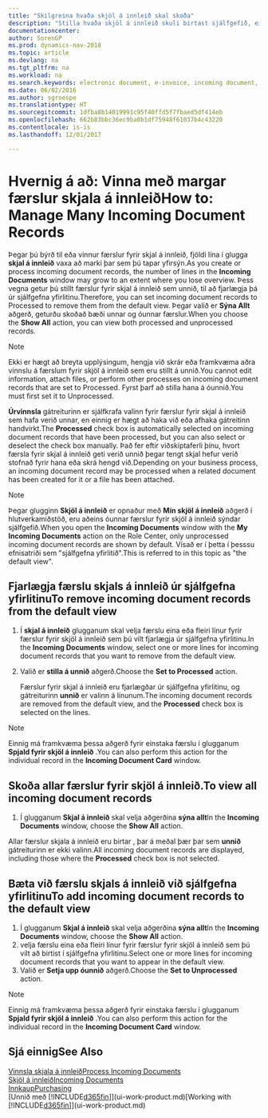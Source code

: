 ```yaml
---
title: "Skilgreina hvaða skjöl á innleið skal skoða"
description: "Stilla hvaða skjöl á innleið skuli birtast sjálfgefið, eins og t.d. rafrænir reikningar, til að bæta yfirsýn yfir færslur sem búið er að vinna og færslur sem á eftir að vinna."
documentationcenter: 
author: SorenGP
ms.prod: dynamics-nav-2018
ms.topic: article
ms.devlang: na
ms.tgt_pltfrm: na
ms.workload: na
ms.search.keywords: electronic document, e-invoice, incoming document, OCR, ecommerce, document exchange, import invoice
ms.date: 06/02/2016
ms.author: sgroespe
ms.translationtype: HT
ms.sourcegitcommit: 1dfba8b14019991c95f40ffd5f7fbaed5df414eb
ms.openlocfilehash: 662b83bbc36ec9ba0b1df75948f61037b4c43220
ms.contentlocale: is-is
ms.lasthandoff: 12/01/2017

---
```

# <a name="how-to-manage-many-incoming-document-records"></a><span data-ttu-id="8419c-103">Hvernig á að: Vinna með margar færslur skjala á innleið</span><span class="sxs-lookup"><span data-stu-id="8419c-103">How to: Manage Many Incoming Document Records</span></span>
<span data-ttu-id="8419c-104">Þegar þú býrð til eða vinnur færslur fyrir skjal á innleið, fjöldi lína í glugga  **skjal á innleið** vaxa að marki þar sem þú tapar yfirsýn.</span><span class="sxs-lookup"><span data-stu-id="8419c-104">As you create or process incoming document records, the number of lines in the **Incoming Documents** window may grow to an extent where you lose overview.</span></span> <span data-ttu-id="8419c-105">Þess vegna getur þú stillt færslur fyrir skjal á innleið sem unnið, til að fjarlægja þá úr sjálfgefna yfirlitinu.</span><span class="sxs-lookup"><span data-stu-id="8419c-105">Therefore, you can set incoming document records to Processed to remove them from the default view.</span></span> <span data-ttu-id="8419c-106">Þegar valið er **Sýna Allt** aðgerð, geturðu skoðað bæði unnar og óunnar færslur.</span><span class="sxs-lookup"><span data-stu-id="8419c-106">When you choose the **Show All** action, you can view both processed and unprocessed records.</span></span>

> [!NOTE]  
>   <span data-ttu-id="8419c-107">Ekki er hægt að breyta upplýsingum, hengja við skrár eða framkvæma aðra vinnslu á færslum fyrir skjöl á innleið sem eru stillt á unnið.</span><span class="sxs-lookup"><span data-stu-id="8419c-107">You cannot edit information, attach files, or perform other processes on incoming document records that are set to Processed.</span></span> <span data-ttu-id="8419c-108">Fyrst þarf að stilla hana á óunnið.</span><span class="sxs-lookup"><span data-stu-id="8419c-108">You must first set it to Unprocessed.</span></span>

<span data-ttu-id="8419c-109">**Úrvinnsla** gátreiturinn er sjálfkrafa valinn fyrir færslur fyrir skjal á innleið sem hafa verið unnar, en einnig er hægt að haka við eða afhaka gátreitinn handvirkt.</span><span class="sxs-lookup"><span data-stu-id="8419c-109">The **Processed** check box is automatically selected on incoming document records that have been processed, but you can also select or deselect the check box manually.</span></span> <span data-ttu-id="8419c-110">Það fer eftir viðskiptaferli þínu, hvort færsla fyrir skjal á innleið geti verið unnið þegar tengt skjal hefur verið stofnað fyrir hana eða skrá hengd við.</span><span class="sxs-lookup"><span data-stu-id="8419c-110">Depending on your business process, an incoming document record may be processed when a related document has been created for it or a file has been attached.</span></span>

> [!NOTE]  
>   <span data-ttu-id="8419c-111">Þegar glugginn **Skjöl á innleið** er opnaður með **Mín skjöl á innleið** aðgerð í hlutverkamiðstöð, eru aðeins óunnar færslur fyrir skjöl á innleið sýndar sjálfgefið.</span><span class="sxs-lookup"><span data-stu-id="8419c-111">When you open the **Incoming Documents** window with the **My Incoming Documents** action on the Role Center, only unprocessed incoming document records are shown by default.</span></span> <span data-ttu-id="8419c-112">Vísað er í þetta í þesssu efnisatriði sem "sjálfgefna yfirlitið".</span><span class="sxs-lookup"><span data-stu-id="8419c-112">This is referred to in this topic as "the default view".</span></span>

## <a name="to-remove-incoming-document-records-from-the-default-view"></a><span data-ttu-id="8419c-113"> Fjarlægja færslu skjals á innleið úr sjálfgefna yfirlitinu</span><span class="sxs-lookup"><span data-stu-id="8419c-113">To remove incoming document records from the default view</span></span>
1. <span data-ttu-id="8419c-114">Í **skjal á innleið** glugganum skal velja færslu eina eða fleiri línur fyrir færslur fyrir skjöl á innleið sem þú vilt fjarlægja úr sjálfgefna yfirlitinu.</span><span class="sxs-lookup"><span data-stu-id="8419c-114">In the **Incoming Documents** window, select one or more lines for incoming document records that you want to remove from the default view.</span></span>
2. <span data-ttu-id="8419c-115">Valið er **stilla á unnið** aðgerð.</span><span class="sxs-lookup"><span data-stu-id="8419c-115">Choose the **Set to Processed** action.</span></span>

    <span data-ttu-id="8419c-116">Færslur fyrir skjal á innleið eru fjarlægðar úr sjálfgefna yfirlitinu, og gátreiturinn **unnið** er valinn á línunum.</span><span class="sxs-lookup"><span data-stu-id="8419c-116">The incoming document records are removed from the default view, and the **Processed** check box is selected on the lines.</span></span>

> [!NOTE]  
>   <span data-ttu-id="8419c-117">Einnig má framkvæma þessa aðgerð fyrir einstaka færslu í glugganum **Spjald fyrir skjöl á innleið** .</span><span class="sxs-lookup"><span data-stu-id="8419c-117">You can also perform this action for the individual record in the **Incoming Document Card** window.</span></span>

## <a name="to-view-all-incoming-document-records"></a><span data-ttu-id="8419c-118">Skoða allar færslur fyrir skjöl á innleið.</span><span class="sxs-lookup"><span data-stu-id="8419c-118">To view all incoming document records</span></span>
1. <span data-ttu-id="8419c-119">Í glugganum **Skjal á innleið** skal velja aðgerðina **sýna allt**</span><span class="sxs-lookup"><span data-stu-id="8419c-119">In the **Incoming Documents** window, choose the **Show All** action.</span></span>

<span data-ttu-id="8419c-120">Allar færslur skjala á innleið eru birtar , þar á meðal þær þar sem **unnið** gátreiturinn er ekki valinn.</span><span class="sxs-lookup"><span data-stu-id="8419c-120">All incoming document records are displayed, including those where the **Processed** check box is not selected.</span></span>

## <a name="to-add-incoming-document-records-to-the-default-view"></a><span data-ttu-id="8419c-121"> Bæta við færslu skjals á innleið við sjálfgefna yfirlitinu</span><span class="sxs-lookup"><span data-stu-id="8419c-121">To add incoming document records to the default view</span></span>
1. <span data-ttu-id="8419c-122">Í glugganum **Skjal á innleið** skal velja aðgerðina **sýna allt**</span><span class="sxs-lookup"><span data-stu-id="8419c-122">In the **Incoming Documents** window, choose the **Show All** action.</span></span>
2. <span data-ttu-id="8419c-123">velja færslu eina eða fleiri línur fyrir færslur fyrir skjöl á innleið sem þú vilt að birtist í sjálfgefna yfirlitinu.</span><span class="sxs-lookup"><span data-stu-id="8419c-123">Select one or more lines for incoming document records that you want to appear in the default view.</span></span>
3. <span data-ttu-id="8419c-124">Valið er **Setja upp óunnið** aðgerð.</span><span class="sxs-lookup"><span data-stu-id="8419c-124">Choose the **Set to Unprocessed** action.</span></span>  

> [!NOTE]  
>   <span data-ttu-id="8419c-125">Einnig má framkvæma þessa aðgerð fyrir einstaka færslu í glugganum **Spjald fyrir skjöl á innleið** .</span><span class="sxs-lookup"><span data-stu-id="8419c-125">You can also perform this action for the individual record in the **Incoming Document Card** window.</span></span>

## <a name="see-also"></a><span data-ttu-id="8419c-126">Sjá einnig</span><span class="sxs-lookup"><span data-stu-id="8419c-126">See Also</span></span>
[<span data-ttu-id="8419c-127">Vinnsla skjala á innleið</span><span class="sxs-lookup"><span data-stu-id="8419c-127">Process Incoming Documents</span></span>](across-process-income-documents.md)  
[<span data-ttu-id="8419c-128">Skjöl á innleið</span><span class="sxs-lookup"><span data-stu-id="8419c-128">Incoming Documents</span></span>](across-income-documents.md)  
[<span data-ttu-id="8419c-129">Innkaup</span><span class="sxs-lookup"><span data-stu-id="8419c-129">Purchasing</span></span>](purchasing-manage-purchasing.md)  
<span data-ttu-id="8419c-130">[Unnið með [!INCLUDE[d365fin](includes/d365fin_md.md)]](ui-work-product.md)</span><span class="sxs-lookup"><span data-stu-id="8419c-130">[Working with [!INCLUDE[d365fin](includes/d365fin_md.md)]](ui-work-product.md)</span></span>

